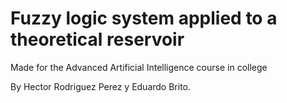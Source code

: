 # Fuzzy logic system applied to a theoretical reservoir

Made for the Advanced Artificial Intelligence course in college

By Hector Rodriguez Perez y Eduardo Brito.
